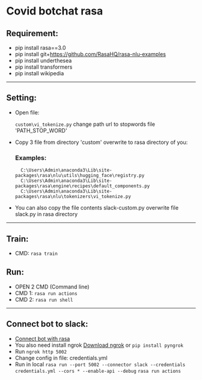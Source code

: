 # Covid botchat rasa

## Requirement:
- pip install rasa==3.0
- pip install git+https://github.com/RasaHQ/rasa-nlu-examples
- pip install underthesea
- pip install transformers
- pip install wikipedia
----------------------------------------------------------------------------------------------------
## Setting:
- Open file: 

    ```custom\vi_tokenize.py``` change path url to stopwords file 'PATH_STOP_WORD'

- Copy 3 file from directory 'custom' overwrite to rasa directory of you:
    ### Examples:
        C:\Users\Admin\anaconda3\Lib\site-packages\rasa\nlu\utils\hugging_face\registry.py
        C:\Users\Admin\anaconda3\Lib\site-packages\rasa\engine\recipes\default_components.py
        C:\Users\Admin\anaconda3\Lib\site-packages\rasa\nlu\tokenizers\vi_tokenize.py

- You can also copy the file contents slack-custom.py overwrite file slack.py in rasa directory
----------------------------------------------------------------------------------------------------
## Train:
- CMD: 
    ```rasa train```
## Run:
- OPEN 2 CMD (Command line)
- CMD 1: 
    ```rasa run actions```
- CMD 2: 
    ```rasa run shell```
----------------------------------------------------------------------------------------------------
## Connect bot to slack:
- [Connect bot with rasa](https://rasa.com/docs/rasa/connectors/slack/)
- You also need install ngrok [Download ngrok](https://ngrok.com/) or ```pip install pyngrok```
- Run 
    ```ngrok http 5002```
- Change config in file: credentials.yml
- Run in local
    ```rasa run --port 5002 --connector slack --credentials credentials.yml --cors * --enable-api --debug```
    ```rasa run actions```

